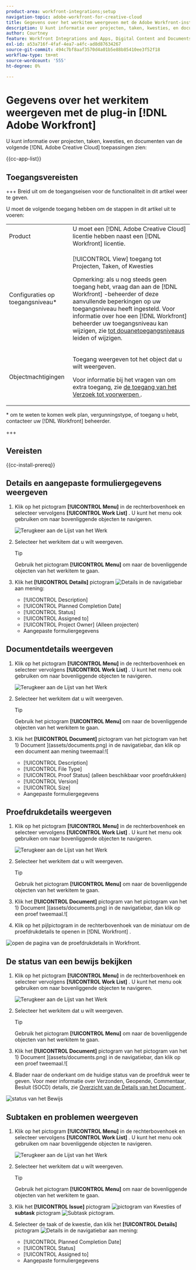 ```yaml
---
product-area: workfront-integrations;setup
navigation-topic: adobe-workfront-for-creative-cloud
title: Gegevens over het werkitem weergeven met de Adobe Workfront-insteekmodule
description: U kunt informatie over projecten, taken, kwesties, en documenten van de toepassingen van Adobe Creative Cloud zien.
author: Courtney
feature: Workfront Integrations and Apps, Digital Content and Documents
exl-id: a53a716f-4faf-4ea7-a4fc-ad8d87634267
source-git-commit: 494c7bf8aaf3570d4a01b5e88b85410ee3f52f18
workflow-type: tm+mt
source-wordcount: '555'
ht-degree: 0%

---
```


# Gegevens over het werkitem weergeven met de plug-in [!DNL Adobe Workfront]

U kunt informatie over projecten, taken, kwesties, en documenten van de volgende [!DNL Adobe Creative Cloud] toepassingen zien:

{{cc-app-list}}

## Toegangsvereisten

+++ Breid uit om de toegangseisen voor de functionaliteit in dit artikel weer te geven.

U moet de volgende toegang hebben om de stappen in dit artikel uit te voeren:

<table style="table-layout:auto"> 
 <col> 
 </col> 
 <col> 
 </col> 
 <tbody> 
  <!--<tr> 
   <td role="rowheader">[!DNL Adobe Workfront] plan*</td> 
   <td> <p>[!UICONTROL Pro] or higher</p> </td> 
  </tr> 
  <tr data-mc-conditions=""> 
   <td role="rowheader">[!DNL Adobe Workfront] license*</td> 
   <td> <p>[!UICONTROL Work] or [!UICONTROL Plan]</p> </td> 
  </tr> -->
  <tr> 
   <td role="rowheader">Product</td> 
   <td>U moet een [!DNL Adobe Creative Cloud] licentie hebben naast een [!DNL Workfront] licentie.</td> 
  </tr> 
  <tr> 
   <td role="rowheader">Configuraties op toegangsniveau*</td> 
   <td> <p>[!UICONTROL View] toegang tot Projecten, Taken, of Kwesties</p> <p>Opmerking: als u nog steeds geen toegang hebt, vraag dan aan de [!DNL Workfront] -beheerder of deze aanvullende beperkingen op uw toegangsniveau heeft ingesteld. Voor informatie over hoe een [!DNL Workfront] beheerder uw toegangsniveau kan wijzigen, zie <a href="../../administration-and-setup/add-users/configure-and-grant-access/create-modify-access-levels.md" class="MCXref xref"> tot douanetoegangsniveaus </a> leiden of wijzigen.</p> </td> 
  </tr> 
  <tr> 
   <td role="rowheader">Objectmachtigingen</td> 
   <td> <p>Toegang weergeven tot het object dat u wilt weergeven. </p> <p>Voor informatie bij het vragen van om extra toegang, zie <a href="../../workfront-basics/grant-and-request-access-to-objects/request-access.md" class="MCXref xref"> de toegang van het Verzoek tot voorwerpen </a>.</p> </td> 
  </tr> 
 </tbody> 
</table>

&#42; om te weten te komen welk plan, vergunningstype, of toegang u hebt, contacteer uw [!DNL Workfront] beheerder.

+++

## Vereisten

{{cc-install-prereq}}

## Details en aangepaste formuliergegevens weergeven

1. Klik op het pictogram **[!UICONTROL Menu]** in de rechterbovenhoek en selecteer vervolgens **[!UICONTROL Work List]** . U kunt het menu ook gebruiken om naar bovenliggende objecten te navigeren.

   ![ Terugkeer aan de Lijst van het Werk ](assets/go-back-to-work-list-350x314.png)

1. Selecteer het werkitem dat u wilt weergeven.

   >[!TIP]
   >
   >Gebruik het pictogram **[!UICONTROL Menu]** om naar de bovenliggende objecten van het werkitem te gaan.

1. Klik het **[!UICONTROL Details]** pictogram ![ Details ](assets/details.png) in de navigatiebar aan mening:

   * [!UICONTROL Description]
   * [!UICONTROL Planned Completion Date]
   * [!UICONTROL Status]
   * [!UICONTROL Assigned to]
   * [!UICONTROL Project Owner] (Alleen projecten)
   * Aangepaste formuliergegevens

## Documentdetails weergeven

1. Klik op het pictogram **[!UICONTROL Menu]** in de rechterbovenhoek en selecteer vervolgens **[!UICONTROL Work List]** . U kunt het menu ook gebruiken om naar bovenliggende objecten te navigeren.

   ![ Terugkeer aan de Lijst van het Werk ](assets/go-back-to-work-list-350x314.png)

1. Selecteer het werkitem dat u wilt weergeven.

   >[!TIP]
   >
   >Gebruik het pictogram **[!UICONTROL Menu]** om naar de bovenliggende objecten van het werkitem te gaan.

1. Klik het **[!UICONTROL Document]** pictogram van het pictogram van het 1} Document ](assets/documents.png) in de navigatiebar, dan klik op een document aan mening tweemaal:![

   * [!UICONTROL Description]
   * [!UICONTROL File Type]
   * [!UICONTROL Proof Status] (alleen beschikbaar voor proefdrukken)
   * [!UICONTROL Version]
   * [!UICONTROL Size]
   * Aangepaste formuliergegevens

## Proefdrukdetails weergeven

1. Klik op het pictogram **[!UICONTROL Menu]** in de rechterbovenhoek en selecteer vervolgens **[!UICONTROL Work List]** . U kunt het menu ook gebruiken om naar bovenliggende objecten te navigeren.

   ![ Terugkeer aan de Lijst van het Werk ](assets/go-back-to-work-list-350x314.png)

1. Selecteer het werkitem dat u wilt weergeven.

   >[!TIP]
   >
   >Gebruik het pictogram **[!UICONTROL Menu]** om naar de bovenliggende objecten van het werkitem te gaan.

1. Klik het **[!UICONTROL Document]** pictogram van het pictogram van het 1} Document ](assets/documents.png) in de navigatiebar, dan klik op een proef tweemaal.![

1. Klik op het pijlpictogram in de rechterbovenhoek van de miniatuur om de proefdrukdetails te openen in [!DNL Workfront] .

![ open de pagina van de proefdrukdetails in Workfront.](assets/go-to-proof-details.png)

## De status van een bewijs bekijken

1. Klik op het pictogram **[!UICONTROL Menu]** in de rechterbovenhoek en selecteer vervolgens **[!UICONTROL Work List]** . U kunt het menu ook gebruiken om naar bovenliggende objecten te navigeren.

   ![ Terugkeer aan de Lijst van het Werk ](assets/go-back-to-work-list-350x314.png)

1. Selecteer het werkitem dat u wilt weergeven.

   >[!TIP]
   >
   >Gebruik het pictogram **[!UICONTROL Menu]** om naar de bovenliggende objecten van het werkitem te gaan.

1. Klik het **[!UICONTROL Document]** pictogram van het pictogram van het 1} Document ](assets/documents.png) in de navigatiebar, dan klik op een proef tweemaal.![

1. Blader naar de onderkant om de huidige status van de proefdruk weer te geven. Voor meer informatie over Verzonden, Geopende, Commentaar, Besluit (SOCD) details, zie [ Overzicht van de Details van het Document ](/help/quicksilver/documents/managing-documents/document-details-overview.md).

![ status van het Bewijs ](assets/proof-status.png)

## Subtaken en problemen weergeven

1. Klik op het pictogram **[!UICONTROL Menu]** in de rechterbovenhoek en selecteer vervolgens **[!UICONTROL Work List]** . U kunt het menu ook gebruiken om naar bovenliggende objecten te navigeren.

   ![ Terugkeer aan de Lijst van het Werk ](assets/go-back-to-work-list-350x314.png)

1. Selecteer het werkitem dat u wilt weergeven.

   >[!TIP]
   >
   >Gebruik het pictogram **[!UICONTROL Menu]** om naar de bovenliggende objecten van het werkitem te gaan.

1. Klik het **[!UICONTROL Issue]** pictogram ![ pictogram van Kwesties ](assets/issues.png) of **subtask** pictogram ![ Subtask pictogram ](assets/subtasks.png).

1. Selecteer de taak of de kwestie, dan klik het **[!UICONTROL Details]** pictogram ![ Details ](assets/details.png) in de navigatiebar aan mening:

   * [!UICONTROL Planned Completion Date]
   * [!UICONTROL Status]
   * [!UICONTROL Assigned to]
   * Aangepaste formuliergegevens
